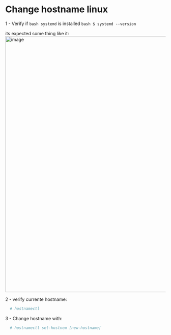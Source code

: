 # Change hostname linux

1 - Verify if ```bash systemd``` is installed
  ```bash $ systemd --version```
  
  its expected some thing like it:
    <img width="802" alt="image" src="https://user-images.githubusercontent.com/3737837/186797483-03620089-2fef-4507-8e67-ab419db11d37.png">
    
2 - verify currente hostname: 
  ```bash
    # hostnamectl
  ```
  
 3 - Change hostname with:
  ```bash
    # hostnamectl set-hostnem [new-hostname]
  ```
 
    
